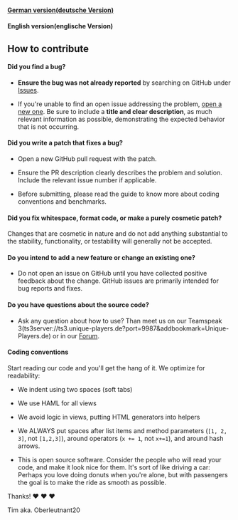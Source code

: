 #### [German version(deutsche Version)](https://github.com/Oberleutnant20/HSQLDB-Properties-Template/blob/master/docs/CONTRIBUTING.md)
#### English version(englische Version)


## How to contribute

#### **Did you find a bug?**

* **Ensure the bug was not already reported** by searching on GitHub under [Issues](https://github.com/Oberleutnant20/Spediverwaltung/issues).

* If you're unable to find an open issue addressing the problem, [open a new one](https://github.com/Oberleutnant20/Spediverwaltung/issues/new). Be sure to include a **title and clear description**, as much relevant information as possible,  demonstrating the expected behavior that is not occurring.

#### **Did you write a patch that fixes a bug?**

* Open a new GitHub pull request with the patch.

* Ensure the PR description clearly describes the problem and solution. Include the relevant issue number if applicable.

* Before submitting, please read the guide to know more about coding conventions and benchmarks.

#### **Did you fix whitespace, format code, or make a purely cosmetic patch?**

Changes that are cosmetic in nature and do not add anything substantial to the stability, functionality, or testability will generally not be accepted.

#### **Do you intend to add a new feature or change an existing one?**

* Do not open an issue on GitHub until you have collected positive feedback about the change. GitHub issues are primarily intended for bug reports and fixes.

#### **Do you have questions about the source code?**

* Ask any question about how to use? Than meet us on our Teamspeak 3(ts3server://ts3.unique-players.de?port=9987&addbookmark=Unique-Players.de) or in our [Forum](http://unique-players.de).

#### **Coding conventions**

Start reading our code and you'll get the hang of it. We optimize for readability:

  * We indent using two spaces (soft tabs)
  
  * We use HAML for all views
  
  * We avoid logic in views, putting HTML generators into helpers
  
  * We ALWAYS put spaces after list items and method parameters (`[1, 2, 3]`, not `[1,2,3]`), around operators (`x += 1`, not `x+=1`), and around hash arrows.
  
  * This is open source software. Consider the people who will read your code, and make it look nice for them. It's sort of like driving a car: Perhaps you love doing donuts when you're alone, but with passengers the goal is to make the ride as smooth as possible.

Thanks! :heart: :heart: :heart:

Tim aka. Oberleutnant20
